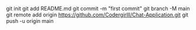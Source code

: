 git init
git add README.md
git commit -m "first commit"
git branch -M main
git remote add origin https://github.com/Codergirlll/Chat-Application.git
git push -u origin main